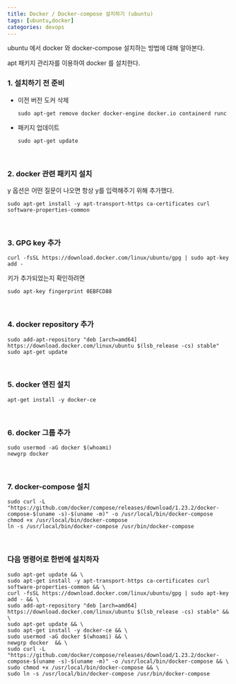 ```yaml
---
title: Docker / Docker-compose 설치하기 (ubuntu)
tags: [ubuntu,docker]
categories: devops
---
```


ubuntu 에서 docker 와 docker-compose 설치하는 방법에 대해 알아본다.

<!--more-->

apt 패키지 관리자를 이용하여 docker 를 설치한다.  


### 1. 설치하기 전 준비  
- 이전 버전 도커 삭제  
  ```shell
  sudo apt-get remove docker docker-engine docker.io containerd runc
  ```
  
- 패키지 업데이트  
  ```shell
  sudo apt-get update
  ```
<br/>

### 2. docker 관련 패키지 설치  
y 옵션은 어떤 질문이 나오면 항상 y를 입력해주기 위해 추가했다. 
```shell
sudo apt-get install -y apt-transport-https ca-certificates curl software-properties-common
``` 
<br/>   

### 3. GPG key 추가
```shell
curl -fsSL https://download.docker.com/linux/ubuntu/gpg | sudo apt-key add - 
```

키가 추가되었는지 확인하려면
```shell
sudo apt-key fingerprint 0EBFCD88
```
<br/>

### 4. docker repository 추가
```shell
sudo add-apt-repository "deb [arch=amd64] https://download.docker.com/linux/ubuntu $(lsb_release -cs) stable"
sudo apt-get update
```
<br/>

### 5. docker 엔진 설치
```shell
apt-get install -y docker-ce
```
<br/>

### 6. docker 그룹 추가  
```shell
sudo usermod -aG docker $(whoami)
newgrp docker
```
<br/>

### 7. docker-compose 설치
```shell
sudo curl -L "https://github.com/docker/compose/releases/download/1.23.2/docker-compose-$(uname -s)-$(uname -m)" -o /usr/local/bin/docker-compose
chmod +x /usr/local/bin/docker-compose
ln -s /usr/local/bin/docker-compose /usr/bin/docker-compose
```

<br/>

### 다음 명령어로 한번에 설치하자
   
```shell
sudo apt-get update && \
sudo apt-get install -y apt-transport-https ca-certificates curl software-properties-common && \
curl -fsSL https://download.docker.com/linux/ubuntu/gpg | sudo apt-key add - && \
sudo add-apt-repository "deb [arch=amd64] https://download.docker.com/linux/ubuntu $(lsb_release -cs) stable" && \
sudo apt-get update && \
sudo apt-get install -y docker-ce && \
sudo usermod -aG docker $(whoami) && \
newgrp docker  && \
sudo curl -L "https://github.com/docker/compose/releases/download/1.23.2/docker-compose-$(uname -s)-$(uname -m)" -o /usr/local/bin/docker-compose && \
sudo chmod +x /usr/local/bin/docker-compose && \
sudo ln -s /usr/local/bin/docker-compose /usr/bin/docker-compose
```

